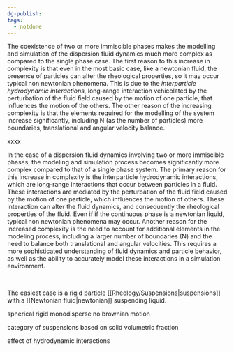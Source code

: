 ```yaml
---
dg-publish: 
tags:
  - notdone
---
```

The coexistence of two or more immiscible phases makes the modelling and simulation of the dispersion fluid dynamics much more complex as compared to the single phase case. 
The first reason to this increase in complexity is that even in the most basic case, like a newtonian fluid, the presence of particles can alter the rheological properties, so it may occur typical non newtonian phenomena. This is due to the *interparticle hydrodynamic interactions*, long-range interaction vehicolated by the perturbation of the fluid field caused by the motion of one particle, that influences the motion of the others.
The other reason of the increasing complexity is that the elements required for the modelling of the system increase significantly, including N (as the number of particles) more boundaries, translational and angular velocity balance. 

xxxx

In the case of a dispersion fluid dynamics involving two or more immiscible phases, the modeling and simulation process becomes significantly more complex compared to that of a single phase system. 
The primary reason for this increase in complexity is the interparticle hydrodynamic interactions, which are long-range interactions that occur between particles in a fluid. These interactions are mediated by the perturbation of the fluid field caused by the motion of one particle, which influences the motion of others. These interaction can alter the fluid dynamics, and consequently the rheological properties of the fluid. Even if if the continuous phase is a newtonian liquid, typical non newtonian phenomena may occur.
Another reason for the increased complexity is the need to account for additional elements in the modeling process, including a larger number of boundaries (N) and the need to balance both translational and angular velocities. This requires a more sophisticated understanding of fluid dynamics and particle behavior, as well as the ability to accurately model these interactions in a simulation environment.

️


The easiest case is a rigid particle [[Rheology/Suspensions|suspensions]] with a [[Newtonian fluid|newtonian]] suspending liquid.

spherical rigid monodisperse no brownian motion

category of suspensions based on solid volumetric fraction

effect of hydrodynamic interactions
